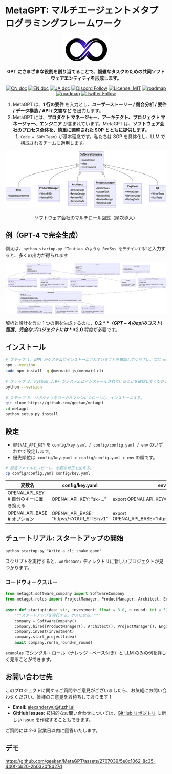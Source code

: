 # MetaGPT: マルチエージェントメタプログラミングフレームワーク

<p align="center">
<a href=""><img src="resources/MetaGPT-logo.jpeg" alt="MetaGPT ロゴ: GPT がソフトウェア会社で働けるようにし、協力してより複雑な仕事に取り組む。" width="150px"></a>
</p>

<p align="center">
<b>GPT にさまざまな役割を割り当てることで、複雑なタスクのための共同ソフトウェアエンティティを形成します。</b>
</p>

<p align="center">
<a href="README_CN.md"><img src="https://img.shields.io/badge/文档-中文版-blue.svg" alt="CN doc"></a>
<a href="../README.md"><img src="https://img.shields.io/badge/document-English-blue.svg" alt="EN doc"></a>
<a href="README_JA.md"><img src="https://img.shields.io/badge/ドキュメント-日本語-blue.svg" alt="JA doc"></a>
<a href="https://discord.gg/wCp6Q3fsAk"><img src="https://dcbadge.vercel.app/api/server/wCp6Q3fsAk?compact=true&style=flat" alt="Discord Follow"></a>
<a href="https://opensource.org/licenses/MIT"><img src="https://img.shields.io/badge/License-MIT-yellow.svg" alt="License: MIT"></a>
<a href="docs/ROADMAP.md"><img src="https://img.shields.io/badge/ROADMAP-路线图-blue" alt="roadmap"></a>
<a href="resources/MetaGPT-WeChat-Personal.jpeg"><img src="https://img.shields.io/badge/WeChat-微信-blue" alt="roadmap"></a>
<a href="https://twitter.com/DeepWisdom2019"><img src="https://img.shields.io/twitter/follow/MetaGPT?style=social" alt="Twitter Follow"></a>
</p>

1. MetaGPT は、**1 行の要件** を入力とし、**ユーザーストーリー / 競合分析 / 要件 / データ構造 / API / 文書など** を出力します。
2. MetaGPT には、**プロダクト マネージャー、アーキテクト、プロジェクト マネージャー、エンジニア** が含まれています。MetaGPT は、**ソフトウェア会社のプロセス全体を、慎重に調整された SOP とともに提供します。**
   1. `Code = SOP(Team)` が基本理念です。私たちは SOP を具体化し、LLM で構成されるチームに適用します。

![ソフトウェア会社は LLM ベースの役割で構成されている](resources/software_company_cd.jpeg)

<p align="center">ソフトウェア会社のマルチロール図式（順次導入）</p>

## 例（GPT-4 で完全生成）

例えば、`python startup.py "Toutiao のような RecSys をデザインする"`と入力すると、多くの出力が得られます

![Jinri Toutiao Recsys データと API デザイン](resources/workspace/content_rec_sys/resources/data_api_design.png)

解析と設計を含む 1 つの例を生成するのに、**$0.2** （GPT-4 の api のコスト）程度、完全なプロジェクトには **$2.0** 程度が必要です。

## インストール

```bash
# ステップ 1: NPM がシステムにインストールされていることを確認してください。次に mermaid-js をインストールします。
npm --version
sudo npm install -g @mermaid-js/mermaid-cli

# ステップ 2: Python 3.9+ がシステムにインストールされていることを確認してください。これを確認するには:
python --version

# ステップ 3: リポジトリをローカルマシンにクローンし、インストールする。
git clone https://github.com/geekan/metagpt
cd metagpt
python setup.py install
```

## 設定

- `OPENAI_API_KEY` を `config/key.yaml / config/config.yaml / env` のいずれかで設定します。
- 優先順位は: `config/key.yaml > config/config.yaml > env` の順です。

```bash
# 設定ファイルをコピーし、必要な修正を加える。
cp config/config.yaml config/key.yaml
```

| 変数名                                      | config/key.yaml                           | env                            |
|--------------------------------------------|-------------------------------------------|--------------------------------|
| OPENAI_API_KEY # 自分のキーに置き換える        | OPENAI_API_KEY: "sk-..."                  | export OPENAI_API_KEY="sk-..." |
| OPENAI_API_BASE # オプション                 | OPENAI_API_BASE: "https://<YOUR_SITE>/v1" | export OPENAI_API_BASE="https://<YOUR_SITE>/v1"   |

## チュートリアル: スタートアップの開始

```shell
python startup.py "Write a cli snake game"
```

スクリプトを実行すると、`workspace/` ディレクトリに新しいプロジェクトが見つかります。

### コードウォークスルー

```python
from metagpt.software_company import SoftwareCompany
from metagpt.roles import ProjectManager, ProductManager, Architect, Engineer

async def startup(idea: str, investment: float = 3.0, n_round: int = 5):
    """スタートアップを実行する。ボスになる。"""
    company = SoftwareCompany()
    company.hire([ProductManager(), Architect(), ProjectManager(), Engineer()])
    company.invest(investment)
    company.start_project(idea)
    await company.run(n_round=n_round)
```

`examples` でシングル・ロール（ナレッジ・ベース付き）と LLM のみの例を詳しく見ることができます。

## お問い合わせ先

このプロジェクトに関するご質問やご意見がございましたら、お気軽にお問い合わせください。皆様のご意見をお待ちしております！

- **Email:** alexanderwu@fuzhi.ai
- **GitHub Issues:** 技術的なお問い合わせについては、[GitHub リポジトリ](https://github.com/geekan/metagpt/issues) に新しい issue を作成することもできます。

ご質問には 2-3 営業日以内に回答いたします。

## デモ

https://github.com/geekan/MetaGPT/assets/2707039/5e8c1062-8c35-440f-bb20-2b0320f8d27d
